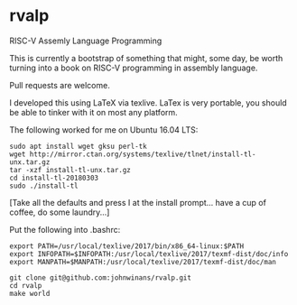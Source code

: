 # rvalp

RISC-V Assemly Language Programming

This is currently a bootstrap of something that might, some day, be worth 
turning into a book on RISC-V programming in assembly language.

Pull requests are welcome.

I developed this using LaTeX via texlive.  LaTex is very portable, you should 
be able to tinker with it on most any platform.  

The following worked for me on Ubuntu 16.04 LTS:

    sudo apt install wget gksu perl-tk
    wget http://mirror.ctan.org/systems/texlive/tlnet/install-tl-unx.tar.gz
    tar -xzf install-tl-unx.tar.gz
    cd install-tl-20180303
    sudo ./install-tl

[Take all the defaults and press I at the install prompt... have a cup of 
coffee, do some laundry...]

Put the following into .bashrc:

    export PATH=/usr/local/texlive/2017/bin/x86_64-linux:$PATH    
    export INFOPATH=$INFOPATH:/usr/local/texlive/2017/texmf-dist/doc/info
    export MANPATH=$MANPATH:/usr/local/texlive/2017/texmf-dist/doc/man

    git clone git@github.com:johnwinans/rvalp.git
    cd rvalp
    make world
